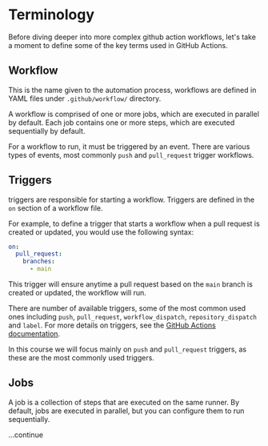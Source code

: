 # Terminology
Before diving deeper into more complex github action workflows, let's take a moment to define some of the key terms used in GitHub Actions.

## Workflow
This is the name given to the automation process, workflows are defined in YAML files under `.github/workflow/` directory. 

A workflow is comprised of one or more jobs, which are executed in parallel by default. Each job contains one or more steps, which are executed sequentially by default.

For a workflow to run, it must be triggered by an event. There are various types of events, most commonly `push` and `pull_request` trigger workflows.

## Triggers
triggers are responsible for starting a workflow. Triggers are defined in the `on` section of a workflow file.

For example, to define a trigger that starts a workflow when a pull request is created or updated, you would use the following syntax:

```yaml
on:
  pull_request:
    branches:
      - main
```
This trigger will ensure anytime a pull request based on the `main` branch is created or updated, the workflow will run.

There are number of available triggers, some of the most common used ones including `push`, `pull_request`, `workflow_dispatch`, `repository_dispatch` and `label`. For more details on triggers, see the [GitHub Actions documentation](https://docs.github.com/en/actions/reference/events-that-trigger-workflows).

In this course we will focus mainly on `push` and `pull_request` triggers, as these are the most commonly used triggers.

## Jobs
A job is a collection of steps that are executed on the same runner. By default, jobs are executed in parallel, but you can configure them to run sequentially.

...continue
